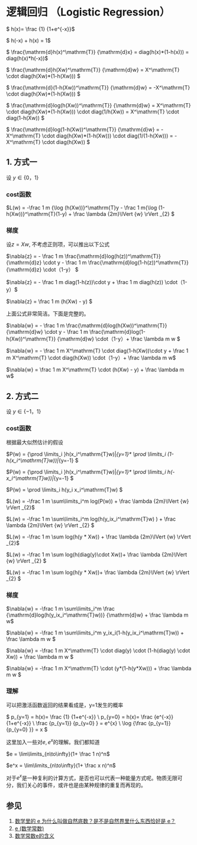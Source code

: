 
# 逻辑回归 （Logistic Regression）

$ h(x)= \frac {1} {1+e^{-x}}$

$ h(-x) + h(x) = 1$

$ \frac{\mathrm{d}h(x)^\mathrm{T}} {\mathrm{d}x} = diag(h(x)*(1-h(x))) =  diag(h(x)*h(-x))$ 

$ \frac{\mathrm{d}h(Xw)^\mathrm{T}} {\mathrm{d}w} = 
X^\mathrm{T} \cdot diag(h(Xw)*(1-h(Xw))) 
$ 

$ \frac{\mathrm{d}(1-h(Xw))^\mathrm{T}} {\mathrm{d}w} = 
-X^\mathrm{T} \cdot diag(h(Xw)*(1-h(Xw))) 
$ 

$ \frac{\mathrm{d}log(h(Xw))^\mathrm{T}} {\mathrm{d}w} = 
X^\mathrm{T} \cdot diag(h(Xw)*(1-h(Xw))) \cdot diag(1/h(Xw)) =
X^\mathrm{T} \cdot diag(1-h(Xw))
$ 

$ \frac{\mathrm{d}log(1-h(Xw))^\mathrm{T}} {\mathrm{d}w} = 
-X^\mathrm{T} \cdot diag(h(Xw)*(1-h(Xw))) \cdot diag(1/(1-h(Xw))) =
-X^\mathrm{T} \cdot diag(h(Xw))
$ 

## 1. 方式一
设  $y \in \{0， 1\}$

### cost函数

$L(w) = -\frac 1 m  {\log (h(Xw))}^\mathrm{T}y - \frac 1 m{\log (1-h(Xw))}^\mathrm{T}(1-y) + \frac \lambda {2m}\lVert {w} \rVert _{2} $

### 梯度

设$z = Xw$, 不考虑正则项，可以推出以下公式

$\nabla{z} =   - \frac 1 m \frac{\mathrm{d}log(h(z))^\mathrm{T}} {\mathrm{d}z}  \cdot y  - \frac 1 m  \frac{\mathrm{d}log(1-h(z))^\mathrm{T}} {\mathrm{d}z} \cdot（1-y）
$

$\nabla{z} =  - \frac 1 m  diag(1-h(z))\cdot y + 
\frac 1 m diag(h(z)) \cdot（1-y）$

$\nabla{z} = \frac 1 m  (h(Xw) - y) $

上面公式非常简洁。下面是完整的。

$\nabla{w} =   - \frac 1 m \frac{\mathrm{d}log(h(Xw))^\mathrm{T}} {\mathrm{d}w}  \cdot y  - \frac 1 m  \frac{\mathrm{d}log(1-h(Xw))^\mathrm{T}} {\mathrm{d}w} \cdot（1-y）+ \frac \lambda m w
$

$\nabla{w} =  - \frac 1 m X^\mathrm{T} \cdot diag(1-h(Xw))\cdot y + 
\frac 1 m X^\mathrm{T} \cdot diag(h(Xw)) \cdot（1-y）+ \frac \lambda m w$

$\nabla{w} = \frac 1 m X^\mathrm{T} \cdot (h(Xw) - y) + \frac \lambda m w$


## 2. 方式二

设  $y \in \{-1， 1\}$

### cost函数

根据最大似然估计的假设

$P(w) = {\prod \limits_i  }h(x_i^\mathrm{T}w)|_{y=1}* \prod \limits_i (1-h(x_i^\mathrm{T}w))|_{y=-1} $

$P(w) = {\prod \limits_i  }h(x_i^\mathrm{T}w)|_{y=1}* \prod \limits_i h(-x_i^\mathrm{T}w))|_{y=-1}  $

$P(w) = \prod \limits_i  h(y_i x_i^\mathrm{T}w) $

$L(w) = -\frac 1 m \sum\limits_i^m log(P(w)) + \frac \lambda {2m}\lVert {w} \rVert _{2}$

$L(w) = -\frac 1 m \sum\limits_i^m log(h(y_ix_i^\mathrm{T}w) )  + \frac \lambda {2m}\lVert {w} \rVert _{2}  $

$L(w) = -\frac 1 m \sum log(h(y *  Xw)) + \frac \lambda {2m}\lVert {w} \rVert _{2}$

$L(w) = -\frac 1 m \sum log(h(diag(y)\cdot Xw))+ \frac \lambda {2m}\lVert {w} \rVert _{2}  $

$L(w) = -\frac 1 m \sum log(h(y * Xw))+ \frac \lambda {2m}\lVert {w} \rVert _{2} $

### 梯度

$\nabla{w} = -\frac 1 m \sum\limits_i^m   \frac {\mathrm{d}log(h(y_ix_i^\mathrm{T}w))} {\mathrm{d}w}  + \frac \lambda m w$

$\nabla{w} = -\frac 1 m \sum\limits_i^m   y_ix_i(1-h(y_ix_i^\mathrm{T}w)) + \frac \lambda m w $

$\nabla{w} = -\frac 1 m X^\mathrm{T} \cdot diag(y) \cdot (1-h(diag(y) \cdot Xw)) + \frac \lambda m w $

$\nabla{w} = -\frac 1 m X^\mathrm{T} \cdot  (y*(1-h(y*Xw))) + \frac \lambda m w $

### 理解

可以把激活函数返回的结果看成是，y=1发生的概率

$ p_{y=1} = h(x)= \frac {1} {1+e^{-x}}   \\ 
p_{y=0} = h(x)= \frac {e^{-x}} {1+e^{-x}}  \\
\frac {p_{y=1}} {p_{y=0} } = e^{x} \\
\log {\frac {p_{y=1}} {p_{y=0} }} = x
$


这里加入一些对$e, e^x$的理解。我们都知道

$e = \lim\limits_{n\to\infty}(1+ \frac 1 n)^n$

$e^x = \lim\limits_{n\to\infty}(1+ \frac x n)^n$

对于$e^x$是一种复利的计算方式，是否也可以代表一种能量方式呢。物质无限可分，我们关心的事件，或许也是由某种规律的重复而再现的。

##  参见 
1. [数学里的 e 为什么叫做自然底数？是不是自然界里什么东西恰好是 e？](https://www.zhihu.com/question/20296247)
2. [e (数学常数)](https://zh.wikipedia.org/wiki/E_(%E6%95%B0%E5%AD%A6%E5%B8%B8%E6%95%B0))
3. [数学常数e的含义](http://www.ruanyifeng.com/blog/2011/07/mathematical_constant_e.html)


```python

```


```python

```


```python

```
